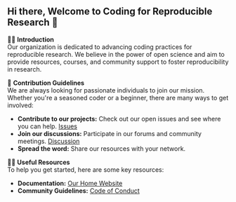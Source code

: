 ## Hi there, Welcome to Coding for Reproducible Research 👋

🙋‍♀️ **Introduction**  
Our organization is dedicated to advancing coding practices for reproducible research. We believe in the power of open science and aim to provide resources, courses, and community support to foster reproducibility in research.

🌈 **Contribution Guidelines**  
We are always looking for passionate individuals to join our mission. Whether you're a seasoned coder or a beginner, there are many ways to get involved:
- **Contribute to our projects:** Check out our open issues and see where you can help. [Issues](https://github.com/coding-for-reproducible-research/CfRR_Courses/issues)
- **Join our discussions:** Participate in our forums and community meetings. [Discussion](https://github.com/coding-for-reproducible-research/CfRR_Courses/discussions)
- **Spread the word:** Share our resources with your network.

👩‍💻 **Useful Resources**  
To help you get started, here are some key resources:
- **Documentation:** [Our Home Website](https://coding-for-reproducible-research.github.io/CfRR_Courses/home_page.html)
- **Community Guidelines:** [Code of Conduct](https://coding-for-reproducible-research.github.io/CfRR_Courses/cfrr_program_details/code_of_conduct.html)
